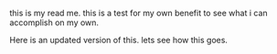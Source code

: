 this is my read me. this is a test for my own benefit to see what i can accomplish on my own.

Here is an updated version of this. lets see how this goes.